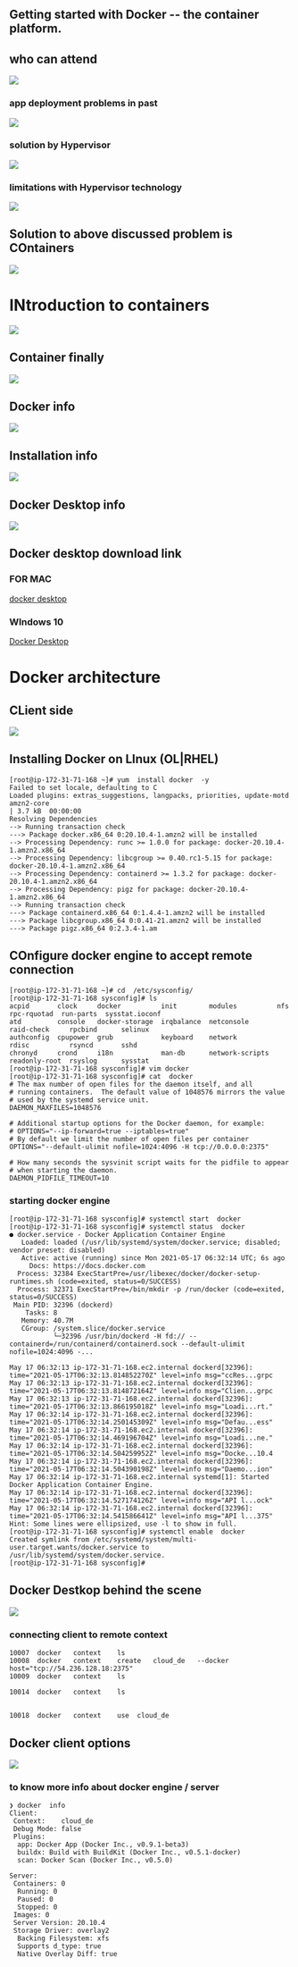 ## Getting started with Docker -- the container platform.

## who can attend

<img src="at.png">

### app deployment problems in past

<img src="app_prob.png">

### solution by Hypervisor 

<img src="hyper.png">


### limitations with Hypervisor technology 

<img src="vmlimit.png">


## Solution to above discussed problem is COntainers 

<img src="cont.png">


# INtroduction to containers 

<img src="contplt.png">

## Container finally 

<img src="container.png">

## Docker info 

<img src="info.png">

## Installation info 

<img src="install.png">

## Docker Desktop info 

<img src="dd.png">

## Docker desktop download link 

### FOR MAC 

[docker desktop](https://hub.docker.com/editions/community/docker-ce-desktop-mac)

### WIndows 10 

[Docker Desktop](https://docs.docker.com/docker-for-windows/install/)


# Docker architecture 

##  CLient side 

<img src="client.png">


## Installing Docker on LInux (OL|RHEL)

```
[root@ip-172-31-71-168 ~]# yum  install docker  -y
Failed to set locale, defaulting to C
Loaded plugins: extras_suggestions, langpacks, priorities, update-motd
amzn2-core                                                                                               | 3.7 kB  00:00:00     
Resolving Dependencies
--> Running transaction check
---> Package docker.x86_64 0:20.10.4-1.amzn2 will be installed
--> Processing Dependency: runc >= 1.0.0 for package: docker-20.10.4-1.amzn2.x86_64
--> Processing Dependency: libcgroup >= 0.40.rc1-5.15 for package: docker-20.10.4-1.amzn2.x86_64
--> Processing Dependency: containerd >= 1.3.2 for package: docker-20.10.4-1.amzn2.x86_64
--> Processing Dependency: pigz for package: docker-20.10.4-1.amzn2.x86_64
--> Running transaction check
---> Package containerd.x86_64 0:1.4.4-1.amzn2 will be installed
---> Package libcgroup.x86_64 0:0.41-21.amzn2 will be installed
---> Package pigz.x86_64 0:2.3.4-1.am

```

## COnfigure docker engine to accept remote connection 


```
[root@ip-172-31-71-168 ~]# cd  /etc/sysconfig/
[root@ip-172-31-71-168 sysconfig]# ls
acpid       clock     docker          init        modules          nfs            rpc-rquotad  run-parts  sysstat.ioconf
atd         console   docker-storage  irqbalance  netconsole       raid-check     rpcbind      selinux
authconfig  cpupower  grub            keyboard    network          rdisc          rsyncd       sshd
chronyd     crond     i18n            man-db      network-scripts  readonly-root  rsyslog      sysstat
[root@ip-172-31-71-168 sysconfig]# vim docker
[root@ip-172-31-71-168 sysconfig]# cat  docker
# The max number of open files for the daemon itself, and all
# running containers.  The default value of 1048576 mirrors the value
# used by the systemd service unit.
DAEMON_MAXFILES=1048576

# Additional startup options for the Docker daemon, for example:
# OPTIONS="--ip-forward=true --iptables=true"
# By default we limit the number of open files per container
OPTIONS="--default-ulimit nofile=1024:4096 -H tcp://0.0.0.0:2375"

# How many seconds the sysvinit script waits for the pidfile to appear
# when starting the daemon.
DAEMON_PIDFILE_TIMEOUT=10

```

### starting docker engine 

```
[root@ip-172-31-71-168 sysconfig]# systemctl start  docker 
[root@ip-172-31-71-168 sysconfig]# systemctl status  docker 
● docker.service - Docker Application Container Engine
   Loaded: loaded (/usr/lib/systemd/system/docker.service; disabled; vendor preset: disabled)
   Active: active (running) since Mon 2021-05-17 06:32:14 UTC; 6s ago
     Docs: https://docs.docker.com
  Process: 32384 ExecStartPre=/usr/libexec/docker/docker-setup-runtimes.sh (code=exited, status=0/SUCCESS)
  Process: 32371 ExecStartPre=/bin/mkdir -p /run/docker (code=exited, status=0/SUCCESS)
 Main PID: 32396 (dockerd)
    Tasks: 8
   Memory: 40.7M
   CGroup: /system.slice/docker.service
           └─32396 /usr/bin/dockerd -H fd:// --containerd=/run/containerd/containerd.sock --default-ulimit nofile=1024:4096 -...

May 17 06:32:13 ip-172-31-71-168.ec2.internal dockerd[32396]: time="2021-05-17T06:32:13.814852270Z" level=info msg="ccRes...grpc
May 17 06:32:13 ip-172-31-71-168.ec2.internal dockerd[32396]: time="2021-05-17T06:32:13.814872164Z" level=info msg="Clien...grpc
May 17 06:32:13 ip-172-31-71-168.ec2.internal dockerd[32396]: time="2021-05-17T06:32:13.866195018Z" level=info msg="Loadi...rt."
May 17 06:32:14 ip-172-31-71-168.ec2.internal dockerd[32396]: time="2021-05-17T06:32:14.250145309Z" level=info msg="Defau...ess"
May 17 06:32:14 ip-172-31-71-168.ec2.internal dockerd[32396]: time="2021-05-17T06:32:14.469196704Z" level=info msg="Loadi...ne."
May 17 06:32:14 ip-172-31-71-168.ec2.internal dockerd[32396]: time="2021-05-17T06:32:14.504259952Z" level=info msg="Docke...10.4
May 17 06:32:14 ip-172-31-71-168.ec2.internal dockerd[32396]: time="2021-05-17T06:32:14.504390198Z" level=info msg="Daemo...ion"
May 17 06:32:14 ip-172-31-71-168.ec2.internal systemd[1]: Started Docker Application Container Engine.
May 17 06:32:14 ip-172-31-71-168.ec2.internal dockerd[32396]: time="2021-05-17T06:32:14.527174126Z" level=info msg="API l...ock"
May 17 06:32:14 ip-172-31-71-168.ec2.internal dockerd[32396]: time="2021-05-17T06:32:14.541586641Z" level=info msg="API l...375"
Hint: Some lines were ellipsized, use -l to show in full.
[root@ip-172-31-71-168 sysconfig]# systemctl enable  docker 
Created symlink from /etc/systemd/system/multi-user.target.wants/docker.service to /usr/lib/systemd/system/docker.service.
[root@ip-172-31-71-168 sysconfig]# 

```


## Docker Destkop behind the scene 

<img src="ddh.png">

### connecting client to remote context 

```
10007  docker   context    ls
10008  docker   context    create   cloud_de   --docker  host="tcp://54.236.128.18:2375"
10009  docker   context    ls

10014  docker   context    ls


10018  docker   context    use  cloud_de

```

## Docker client options 

<img src="options.png">

### to know more info about docker engine / server

```
❯ docker  info
Client:
 Context:    cloud_de
 Debug Mode: false
 Plugins:
  app: Docker App (Docker Inc., v0.9.1-beta3)
  buildx: Build with BuildKit (Docker Inc., v0.5.1-docker)
  scan: Docker Scan (Docker Inc., v0.5.0)

Server:
 Containers: 0
  Running: 0
  Paused: 0
  Stopped: 0
 Images: 0
 Server Version: 20.10.4
 Storage Driver: overlay2
  Backing Filesystem: xfs
  Supports d_type: true
  Native Overlay Diff: true
  
 
 ```
 
 




